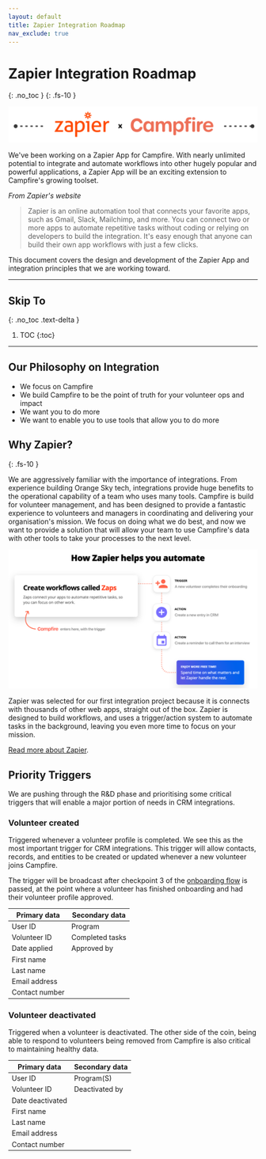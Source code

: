 ```yaml
---
layout: default
title: Zapier Integration Roadmap
nav_exclude: true
---
```


# Zapier Integration Roadmap
{: .no_toc }
{: .fs-10 }

![Zapier x Campfire](./assets/zapier-banner.png)

We've been working on a Zapier App for Campfire. With nearly unlimited potential to integrate and automate workflows into other hugely popular and powerful applications, a Zapier App will be an exciting extension to Campfire's growing toolset.

_From Zapier's website_

> Zapier is an online automation tool that connects your favorite apps, such as Gmail, Slack, Mailchimp, and more. You can connect two or more apps to automate repetitive tasks without coding or relying on developers to build the integration. It's easy enough that anyone can build their own app workflows with just a few clicks.

This document covers the design and development of the Zapier App and integration principles that we are working toward.

---

## Skip To
{: .no_toc .text-delta }

1. TOC
{:toc}

---

## Our Philosophy on Integration

- We focus on Campfire
- We build Campfire to be the point of truth for your volunteer ops and impact
- We want you to do more
- We want to enable you to use tools that allow you to do more

## Why Zapier?
{: .fs-10 }

We are aggressively familiar with the importance of integrations. From experience building Orange Sky tech, integrations provide huge benefits to the operational capability of a team who uses many tools. Campfire is build for volunteer management, and has been designed to provide a fantastic experience to volunteers and managers in coordinating and delivering your organisation's mission. We focus on doing what we do best, and now we want to provide a solution that will allow your team to use Campfire's data with other tools to take your processes to the next level.

![Zapier trigger - action flow](./assets/zapier-flow.png)

Zapier was selected for our first integration project because it is connects with thousands of other web apps, straight out of the box. Zapier is designed to build workflows, and uses a trigger/action system to automate tasks in the background, leaving you even more time to focus on your mission.

[Read more about Zapier](https://zapier.com/how-it-works).

## Priority Triggers

We are pushing through the R&D phase and prioritising some critical triggers that will enable a major portion of needs in CRM integrations.

### Volunteer created

Triggered whenever a volunteer profile is completed. We see this as the most important trigger for CRM integrations. This trigger will allow contacts, records, and entities to be created or updated whenever a new volunteer joins Campfire.

The trigger will be broadcast after checkpoint 3 of the [onboarding flow](https://guide.campfireapp.org/docs/managers/configuring-your-onboarding-flow/#one-step-at-a-time) is passed, at the point where a volunteer has finished onboarding and had their volunteer profile approved.

| Primary data   | Secondary data  |
| -------------- | --------------- |
| User ID        | Program         |
| Volunteer ID   | Completed tasks |
| Date applied   | Approved by     |
| First name     |                 |
| Last name      |                 |
| Email address  |                 |
| Contact number |                 |

### Volunteer deactivated

Triggered when a volunteer is deactivated. The other side of the coin, being able to respond to volunteers being removed from Campfire is also critical to maintaining healthy data.

| Primary data     | Secondary data |
| ---------------- | -------------- |
| User ID          | Program(S)     |
| Volunteer ID     | Deactivated by |
| Date deactivated |                |
| First name       |                |
| Last name        |                |
| Email address    |                |
| Contact number   |                |

<!-- ## Future Triggers

After the priority triggers are stable and tested, we can start exploring all of the future possibilities. There is so much potential for creative and powerful workflows to follow. We'll be looking to connect with teams just like yours for ideas and opinions once we're ready to start prioritising and designing these triggers.

### Volunteer movements

### Activities and Programs

### Impact from activities

### Incidents

### Resources -->
